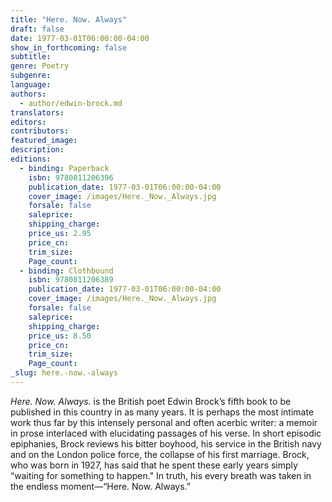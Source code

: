 ```yaml
---
title: "Here. Now. Always"
draft: false
date: 1977-03-01T06:00:00-04:00
show_in_forthcoming: false
subtitle:
genre: Poetry
subgenre:
language:
authors:
  - author/edwin-brock.md
translators:
editors:
contributors:
featured_image:
description:
editions:
  - binding: Paperback
    isbn: 9780811206396
    publication_date: 1977-03-01T06:00:00-04:00
    cover_image: /images/Here._Now._Always.jpg
    forsale: false
    saleprice:
    shipping_charge:
    price_us: 2.95
    price_cn:
    trim_size:
    Page_count:
  - binding: Clothbound
    isbn: 9780811206389
    publication_date: 1977-03-01T06:00:00-04:00
    cover_image: /images/Here._Now._Always.jpg
    forsale: false
    saleprice:
    shipping_charge:
    price_us: 8.50
    price_cn:
    trim_size:
    Page_count:
_slug: here.-now.-always
---
```


_Here. Now. Always._ is the British poet Edwin Brock’s fifth book to be published in this country in as many years. It is perhaps the most intimate work thus far by this intensely personal and often acerbic writer: a memoir in prose interlaced with elucidating passages of his verse. In short episodic epiphanies, Brock reviews his bitter boyhood, his service in the British navy and on the London police force, the collapse of his first marriage. Brock, who was born in 1927, has said that he spent these early years simply “waiting for something to happen." In truth, his every breath was taken in the endless moment––“Here. Now. Always.”

